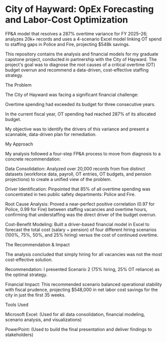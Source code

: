 # City of Hayward: OpEx Forecasting and Labor-Cost Optimization
FP&amp;A model that resolves a 287% overtime variance for FY 2025–26; analyzes 20k+ records and uses a 4-scenario Excel model linking OT spend to staffing gaps in Police and Fire, projecting $548k savings.

This repository contains the analysis and financial models for my graduate capstone project, conducted in partnership with the City of Hayward. The project's goal was to diagnose the root causes of a critical overtime (OT) budget overrun and recommend a data-driven, cost-effective staffing strategy.

The Problem

The City of Hayward was facing a significant financial challenge:

Overtime spending had exceeded its budget for three consecutive years.

In the current fiscal year, OT spending had reached 287% of its allocated budget.

My objective was to identify the drivers of this variance and present a scannable, data-driven plan for remediation.

My Approach

My analysis followed a four-step FP&A process to move from diagnosis to a concrete recommendation:

Data Consolidation: Analyzed over 20,000 records from five distinct datasets (workforce data, payroll, OT entries, OT budgets, and pension projections) to create a unified view of the problem.

Driver Identification: Pinpointed that 85% of all overtime spending was concentrated in two public safety departments: Police and Fire.

Root Cause Analysis: Proved a near-perfect positive correlation (0.97 for Police, 0.99 for Fire) between staffing vacancies and overtime hours, confirming that understaffing was the direct driver of the budget overrun.

Cost-Benefit Modeling: Built a driver-based financial model in Excel to forecast the total cost (salary + pension) of four different hiring scenarios (100%, 75%, 50%, and 25% hiring) versus the cost of continued overtime.

The Recommendation & Impact

The analysis concluded that simply hiring for all vacancies was not the most cost-effective solution.

Recommendation: I presented Scenario 2 (75% hiring, 25% OT reliance) as the optimal strategy.

Financial Impact: This recommended scenario balanced operational stability with fiscal prudence, projecting $548,000 in net labor cost savings for the city in just the first 35 weeks.

Tools Used

Microsoft Excel: (Used for all data consolidation, financial modeling, scenario analysis, and visualizations)

PowerPoint: (Used to build the final presentation and deliver findings to stakeholders)
